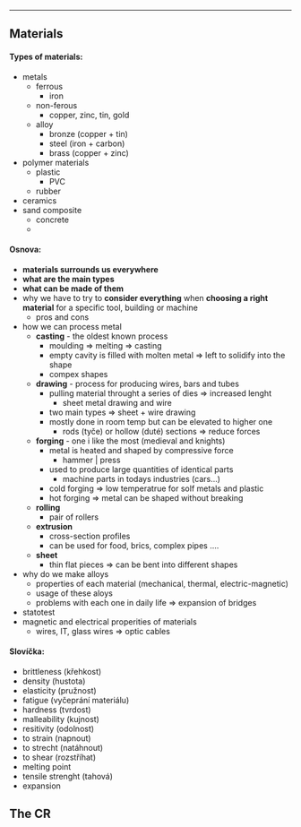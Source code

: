 ----

## Materials

#### Types of materials: 

- metals
	- ferrous
		- iron
	- non-ferous
		- copper, zinc, tin, gold
	- alloy
		- bronze (copper + tin)
		- steel (iron + carbon)
		- brass (copper + zinc)
- polymer materials
	- plastic
		- PVC
	- rubber
- ceramics
- sand composite
	- concrete
	- 
#### Osnova:

- **materials surrounds us everywhere**
- **what are the main types**
- **what can be made of them**
- why we have to try to **consider everything** when **choosing a right material** for a specific tool, building or machine
	- pros and cons
- how we can process metal
	- **casting** - the oldest known process
		- moulding => melting => casting
		- empty cavity is filled with molten metal => left to solidify into the shape
		- compex shapes
	- **drawing** - process for producing wires, bars and tubes
		- pulling material throught a series of dies => increased lenght
			- sheet metal drawing and wire 
		- two main types => sheet + wire drawing
		- mostly done in room temp but can be elevated to higher one
			- rods (tyče) or hollow (duté) sections => reduce forces
	- **forging** - one i like the most (medieval and knights)
		- metal is heated and shaped by compressive force
			- hammer | press
		- used to produce large quantities of identical parts 
			- machine parts in todays industries (cars...)
		- cold forging => low temperatrue for solf metals and plastic
		- hot forging => metal can be shaped without breaking
	- **rolling**
		- pair of rollers
	- **extrusion**
		- cross-section profiles
		- can be used for food, brics, complex pipes ....
	- **sheet**
		- thin flat pieces => can be bent into different shapes
- why do we make alloys
	- properties of each material (mechanical, thermal, electric-magnetic)
	- usage of these aloys 
	- problems with each one in daily life => expansion of bridges
- statotest
- magnetic and electrical properities of materials
	- wires, IT, glass wires => optic cables

#### Slovíčka:

- brittleness (křehkost)
- density (hustota)
- elasticity (pružnost)
- fatigue (vyčeprání materiálu)
- hardness (tvrdost)
- malleability (kujnost)
- resitivity (odolnost)
- to strain (napnout)
- to strecht (natáhnout)
- to shear (rozstříhat)
- melting point
- tensile strenght (tahová) 
- expansion

## The CR